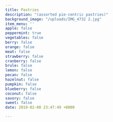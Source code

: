 ```yaml
---
title: Pastries
description: "(assorted pie-centric pastries)"
background_image: "/uploads/IMG_4732 2.jpg"
item_menu: ''
apple: false
peppermint: true
vegetables: false
berry: false
orange: false
meat: false
strawberry: false
cranberry: false
brule: false
lemon: false
pecan: false
hazelnut: false
pumpkin: false
blueberry: false
coconut: false
savory: false
sweet: false
date: 2019-02-08 23:47:49 +0000

---
```

